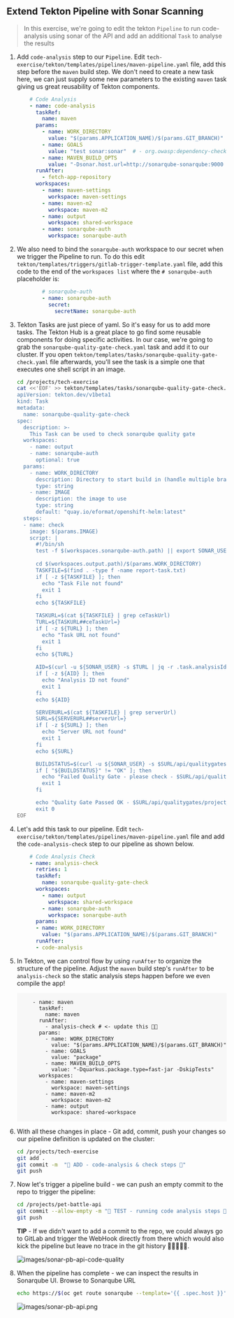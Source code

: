 ## Extend Tekton Pipeline with Sonar Scanning

> In this exercise, we're going to edit the tekton `Pipeline` to run code-analysis using sonar of the API and add an additional `Task` to analyse the results

1. Add `code-analysis` step to our `Pipeline`. Edit `tech-exercise/tekton/templates/pipelines/maven-pipeline.yaml` file, add this step before the `maven` build step. We don't need to create a new task here, we can just supply some new parameters to the existing `maven` task giving us great reusability of Tekton components.

    ```yaml
        # Code Analysis
        - name: code-analysis
          taskRef:
            name: maven
          params:
            - name: WORK_DIRECTORY
              value: "$(params.APPLICATION_NAME)/$(params.GIT_BRANCH)"
            - name: GOALS
              value: "test sonar:sonar"  # - org.owasp:dependency-check-maven:check
            - name: MAVEN_BUILD_OPTS
              value: "-Dsonar.host.url=http://sonarqube-sonarqube:9000 -Dsonar.userHome=/tmp/sonar"
          runAfter:
            - fetch-app-repository
          workspaces:
            - name: maven-settings
              workspace: maven-settings
            - name: maven-m2
              workspace: maven-m2
            - name: output
              workspace: shared-workspace
            - name: sonarqube-auth
              workspace: sonarqube-auth
    ```

2. We also need to bind the `sonarqube-auth` workspace to our secret when we trigger the Pipeline to run. To do this edit `tekton/templates/triggers/gitlab-trigger-template.yaml` file, add this code to the end of the `workspaces list` where the `# sonarqube-auth` placeholder is:

    ```yaml
            # sonarqube-auth
            - name: sonarqube-auth
              secret:
                secretName: sonarqube-auth
    ```

3. Tekton Tasks are just piece of yaml. So it's easy for us to add more tasks. The Tekton Hub is a great place to go find some reusable components for doing specific activities. In our case, we're going to grab the `sonarqube-quality-gate-check.yaml` task and add it to our cluster. If you open `tekton/templates/tasks/sonarqube-quality-gate-check.yaml` file afterwards, you'll see the task is a simple one that executes one shell script in an image.

    ```bash
    cd /projects/tech-exercise
    cat <<'EOF' >> tekton/templates/tasks/sonarqube-quality-gate-check.yaml
    apiVersion: tekton.dev/v1beta1
    kind: Task
    metadata:
      name: sonarqube-quality-gate-check
    spec:
      description: >-
        This Task can be used to check sonarqube quality gate
      workspaces:
        - name: output
        - name: sonarqube-auth
          optional: true
      params:
        - name: WORK_DIRECTORY
          description: Directory to start build in (handle multiple branches)
          type: string
        - name: IMAGE
          description: the image to use
          type: string
          default: "quay.io/eformat/openshift-helm:latest"
      steps:
      - name: check
        image: $(params.IMAGE)
        script: |
          #!/bin/sh
          test -f $(workspaces.sonarqube-auth.path) || export SONAR_USER="$(cat $(workspaces.sonarqube-auth.path)/username):$(cat $(workspaces.sonarqube-auth.path)/password)"
      
          cd $(workspaces.output.path)/$(params.WORK_DIRECTORY)
          TASKFILE=$(find . -type f -name report-task.txt)
          if [ -z ${TASKFILE} ]; then
            echo "Task File not found"
            exit 1
          fi
          echo ${TASKFILE}

          TASKURL=$(cat ${TASKFILE} | grep ceTaskUrl)
          TURL=${TASKURL##ceTaskUrl=}
          if [ -z ${TURL} ]; then
            echo "Task URL not found"
            exit 1
          fi
          echo ${TURL}

          AID=$(curl -u ${SONAR_USER} -s $TURL | jq -r .task.analysisId)
          if [ -z ${AID} ]; then
            echo "Analysis ID not found"
            exit 1
          fi
          echo ${AID}

          SERVERURL=$(cat ${TASKFILE} | grep serverUrl)
          SURL=${SERVERURL##serverUrl=}
          if [ -z ${SURL} ]; then
            echo "Server URL not found"
            exit 1
          fi
          echo ${SURL}

          BUILDSTATUS=$(curl -u ${SONAR_USER} -s $SURL/api/qualitygates/project_status?analysisId=${AID} | jq -r .projectStatus.status)
          if [ "${BUILDSTATUS}" != "OK" ]; then
            echo "Failed Quality Gate - please check - $SURL/api/qualitygates/project_status?analysisId=${AID}"
            exit 1
          fi

          echo "Quality Gate Passed OK - $SURL/api/qualitygates/project_status?analysisId=${AID}"
          exit 0
    EOF
    ```

4. Let's add this task to our pipeline. Edit `tech-exercise/tekton/templates/pipelines/maven-pipeline.yaml` file and add the `code-analysis-check` step to our pipeline as shown below.

    ```yaml
        # Code Analysis Check
        - name: analysis-check
          retries: 1
          taskRef:
            name: sonarqube-quality-gate-check
          workspaces:
            - name: output
              workspace: shared-workspace
            - name: sonarqube-auth
              workspace: sonarqube-auth
          params:
          - name: WORK_DIRECTORY
            value: "$(params.APPLICATION_NAME)/$(params.GIT_BRANCH)"
          runAfter:
          - code-analysis
    ```

5. In Tekton, we can control flow by using `runAfter` to organize the structure of the pipeline. Adjust the `maven` build step's `runAfter` to be `analysis-check` so the static analysis steps happen before we even compile the app!

    <div class="highlight" style="background: #f7f7f7"><pre><code class="language-yaml">
        - name: maven
          taskRef:
            name: maven
          runAfter:
            - analysis-check # <- update this 💪💪
          params:
            - name: WORK_DIRECTORY
              value: "$(params.APPLICATION_NAME)/$(params.GIT_BRANCH)"
            - name: GOALS
              value: "package"
            - name: MAVEN_BUILD_OPTS
              value: "-Dquarkus.package.type=fast-jar -DskipTests"
          workspaces:
            - name: maven-settings
              workspace: maven-settings
            - name: maven-m2
              workspace: maven-m2
            - name: output
              workspace: shared-workspace
    </code></pre></div>

6. With all these changes in place - Git add, commit, push your changes so our pipeline definition is updated on the cluster:

    ```bash
    cd /projects/tech-exercise
    git add .
    git commit -m  "🥽 ADD - code-analysis & check steps 🥽"
    git push 
    ```

7. Now let's trigger a pipeline build - we can push an empty commit to the repo to trigger the pipeline:

    ```bash
    cd /projects/pet-battle-api
    git commit --allow-empty -m "🧦 TEST - running code analysis steps 🧦"
    git push
    ```

    <p class="warn"><b>TIP</b> - If we didn't want to add a commit to the repo, we could always go to GitLab and trigger the WebHook directly from there which would also kick the pipeline but leave no trace in the git history 🧙‍♀️✨🧙‍♀️.</p>

    ![images/sonar-pb-api-code-quality](images/sonar-pb-api-code-quality.png)

8. When the pipeline has complete - we can inspect the results in Sonarqube UI. Browse to Sonarqube URL

    ```bash
    echo https://$(oc get route sonarqube --template='{{ .spec.host }}' -n <TEAM_NAME>-ci-cd)
    ```

    ![images/sonar-pb-api.png](images/sonar-pb-api.png)
